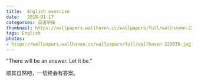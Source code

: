 ```yaml
---
title:  English exercise
date:   2018-01-17
categories: 英语早操
thumbnail: https://wallpapers.wallhaven.cc/wallpapers/full/wallhaven-223070.jpg
tags: English
photos:
- https://wallpapers.wallhaven.cc/wallpapers/full/wallhaven-223070.jpg
---
```


"There will be an answer. Let it be."
<p>顺其自然吧，一切终会有答案。</p>
